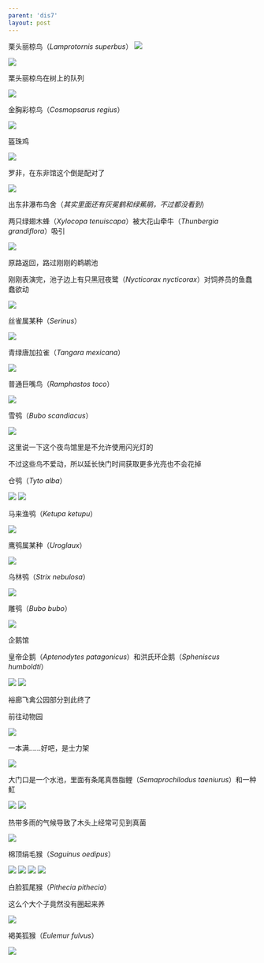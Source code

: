 ```yaml
---
parent: 'dis7'
layout: post
---
```

栗头丽椋鸟（<i>Lamprotornis superbus</i>）
<img class='disc' src='https://i.postimg.cc/Nf3kJ4gn/154.jpg'>

<img class='disc' src='https://i.postimg.cc/C1xGBrNR/159.jpg'>

栗头丽椋鸟在树上的队列

<img class='disc' src='https://i.postimg.cc/QtYppg40/157.jpg'>

金胸彩椋鸟（<i>Cosmopsarus regius</i>）

<img class='disc' src='https://i.postimg.cc/fRYj69yR/155.jpg'>

盔珠鸡

<img class='disc' src='https://i.postimg.cc/zf5S5GHS/156.jpg'>

罗非，在东非馆这个倒是配对了

<img class='disc' src='https://i.postimg.cc/Bvg5vfxW/158.jpg'>

出东非瀑布鸟舍（<i>其实里面还有灰冕鹤和绿蕉鹃，不过都没看到</i>）

两只绿翅木蜂（<i>Xylocopa tenuiscapa</i>）被大花山牵牛（<i>Thunbergia grandiflora</i>）吸引

<img class='disc' src='https://i.postimg.cc/0jLD4kqS/160.jpg'>

原路返回，路过刚刚的鹈鹕池

刚刚表演完，池子边上有只黑冠夜鹭（<i>Nycticorax nycticorax</i>）对饲养员的鱼蠢蠢欲动

<img class='disc' src='https://i.postimg.cc/yYZFZZFy/161.jpg'>

丝雀属某种（<i>Serinus</i>）

<img class='disc' src='https://i.postimg.cc/XqZ9xZt3/162.jpg'>

青绿唐加拉雀（<i>Tangara mexicana</i>）

<img class='disc' src='https://i.postimg.cc/FFqyzZJK/163.jpg'>

普通巨嘴鸟（<i>Ramphastos toco</i>）

<img class='disc' src='https://i.postimg.cc/JzCjczxV/164.jpg'>

雪鸮（<i>Bubo scandiacus</i>）

<img class='disc' src='https://i.postimg.cc/525LPWKH/165.jpg'>

这里说一下这个夜鸟馆里是不允许使用闪光灯的

不过这些鸟不爱动，所以延长快门时间获取更多光亮也不会花掉

仓鸮（<i>Tyto alba</i>）

<img class='disc' src='https://i.postimg.cc/pd284c3s/166.jpg'>

<img class='disc' src='https://i.postimg.cc/LX5P6Y9f/167.jpg'>

马来渔鸮（<i>Ketupa ketupu</i>）

<img class='disc' src='https://i.postimg.cc/HLB5g4gd/168.jpg'>

鹰鸮属某种（<i>Uroglaux</i>）

<img class='disc' src='https://i.postimg.cc/G2fyBLtf/169.jpg'>

乌林鸮（<i>Strix nebulosa</i>）

<img class='disc' src='https://i.postimg.cc/5jdQ3swq/170.jpg'>

雕鸮（<i>Bubo bubo</i>）

<img class='disc' src='https://i.postimg.cc/fy00mG0R/171.jpg'>

企鹅馆

皇帝企鹅（<i>Aptenodytes patagonicus</i>）和洪氏环企鹅（<i>Spheniscus humboldti</i>）

<img class='disc' src='https://i.postimg.cc/L4qyxhtn/172.jpg'>

<img class='disc' src='https://i.postimg.cc/DftxHF65/173.jpg'>

裕廊飞禽公园部分到此终了

前往动物园

<img class='disc' src='https://i.postimg.cc/L6LxM70S/174.jpg'>

一本满……好吧，是士力架

<img class='disc' src='https://i.postimg.cc/NjtpG4WH/175.jpg'>

大门口是一个水池，里面有条尾真唇脂鲤（<i>Semaprochilodus taeniurus</i>）和一种魟

<img class='disc' src='https://i.postimg.cc/L8VvJPp0/176.jpg'>

<img class='disc' src='https://i.postimg.cc/6Q5cnQ66/177.jpg'>

热带多雨的气候导致了木头上经常可见到真菌

<img class='disc' src='https://i.postimg.cc/BvYggGtT/178.jpg'>

棉顶绢毛猴（<i>Saguinus oedipus</i>）

<img class='disc' src='https://i.postimg.cc/261x9XBP/179.jpg'>

<img class='disc' src='https://i.postimg.cc/50DShqBj/180.jpg'>

<img class='disc' src='https://i.postimg.cc/5yvSbYgg/181.jpg'>

<img class='disc' src='https://i.postimg.cc/NGr41StX/182.jpg'>

白脸狐尾猴（<i>Pithecia pithecia</i>）

这么个大个子竟然没有圈起来养

<img class='disc' src='https://i.postimg.cc/bNcRLgYB/183.jpg'>

褐美狐猴（<i>Eulemur fulvus</i>）

<img class='disc' src='https://i.postimg.cc/8PRmYvjP/184.jpg'>
